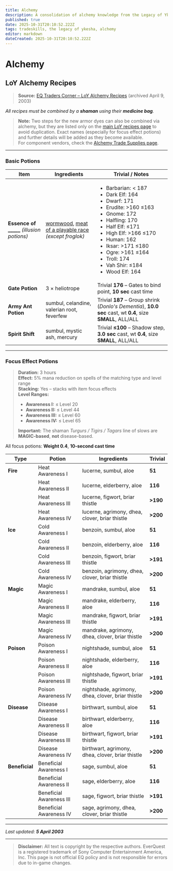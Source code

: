 ```yaml
---
title: Alchemy
description: A consolidation of alchemy knowledge from the Legacy of Ykesha expansion
published: true
date: 2025-10-31T20:10:52.222Z
tags: tradeskills, the legacy of ykesha, alchemy
editor: markdown
dateCreated: 2025-10-31T20:10:52.222Z
---
```


# Alchemy
## LoY Alchemy Recipes
> **Source:** [EQ Traders Corner – LoY Alchemy Recipes](https://web.archive.org/web/20030409073507/http://www.eqtraders.com/secrets/LoY_alchemy.htm) (archived April 9, 2003)

*All recipes must be combined by a **shaman** using their **medicine bag**.*

> **Note:** Two steps for the new armor dyes can also be combined via alchemy, but they are listed only on the [main LoY recipes page](#dyes) to avoid duplication. Exact names (especially for focus effect potions) and further details will be added as they become available.  
> For component vendors, check the [Alchemy Trade Supplies page](http://www.eqtraders.com/location/alchemy.htm).

---

### Basic Potions

| Item | Ingredients | Trivial / Notes |
|------|-------------|-----------------|
| **Essence of _____** *(illusion potions)* | [wormwood](/web/20030409073507/http://www.eqtraders.com/location/gunthak.htm), [meat of a playable race](/info/racialdrops.htm) *(except froglok)* | <ul><li>Barbarian: < 187</li><li>Dark Elf: 164</li><li>Dwarf: 171</li><li>Erudite: >160 ≤163</li><li>Gnome: 172</li><li>Halfling: 170</li><li>Half Elf: ≤171</li><li>High Elf: >166 ≤170</li><li>Human: 162</li><li>Iksar: >171 ≤180</li><li>Ogre: >161 ≤164</li><li>Troll: 174</li><li>Vah Shir: ≤184</li><li>Wood Elf: 164</li></ul> |
| **Gate Potion** | 3 × heliotrope | Trivial **176** – Gates to bind point, **10 sec** cast time |
| **Army Ant Potion** | sumbul, celandine, valerian root, feverfew | Trivial **187** – Group shrink (*Donlo's Dementia*), **10.0 sec** cast, wt **0.4**, size **SMALL**, ALL/ALL |
| **Spirit Shift** | sumbul, mystic ash, mercury | Trivial **≤100** – Shadow step, **3.0 sec** cast, wt **0.4**, size **SMALL**, ALL/ALL |

---

### Focus Effect Potions

> **Duration:** 3 hours  
> **Effect:** 5% mana reduction on spells of the matching type and level range  
> **Stacking:** Yes – stacks with item focus effects  
> **Level Ranges:**  
> - **Awareness I:** ≤ Level 20  
> - **Awareness II:** ≤ Level 44  
> - **Awareness III:** ≤ Level 60  
> - **Awareness IV:** ≤ Level 65  
>  
> **Important:** The shaman *Turgurs / Tigirs / Tagars* line of slows are **MAGIC-based**, **not** disease-based.

All focus potions: **Weight 0.4**, **10-second cast time**

| Type | Potion | Ingredients | Trivial |
|------|--------|-------------|---------|
| **Fire** | Heat Awareness I | lucerne, sumbul, aloe | **51** |
| | Heat Awareness II | lucerne, elderberry, aloe | **116** |
| | Heat Awareness III | lucerne, figwort, briar thistle | **>190** |
| | Heat Awareness IV | lucerne, agrimony, dhea, clover, briar thistle | **>200** |
| **Ice** | Cold Awareness I | benzoin, sumbul, aloe | **51** |
| | Cold Awareness II | benzoin, elderberry, aloe | **116** |
| | Cold Awareness III | benzoin, figwort, briar thistle | **>191** |
| | Cold Awareness IV | benzoin, agrimony, dhea, clover, briar thistle | **>200** |
| **Magic** | Magic Awareness I | mandrake, sumbul, aloe | **51** |
| | Magic Awareness II | mandrake, elderberry, aloe | **116** |
| | Magic Awareness III | mandrake, figwort, briar thistle | **>191** |
| | Magic Awareness IV | mandrake, agrimony, dhea, clover, briar thistle | **>200** |
| **Poison** | Poison Awareness I | nightshade, sumbul, aloe | **51** |
| | Poison Awareness II | nightshade, elderberry, aloe | **116** |
| | Poison Awareness III | nightshade, figwort, briar thistle | **>191** |
| | Poison Awareness IV | nightshade, agrimony, dhea, clover, briar thistle | **>200** |
| **Disease** | Disease Awareness I | birthwart, sumbul, aloe | **51** |
| | Disease Awareness II | birthwart, elderberry, aloe | **116** |
| | Disease Awareness III | birthwart, figwort, briar thistle | **>191** |
| | Disease Awareness IV | birthwart, agrimony, dhea, clover, briar thistle | **>200** |
| **Beneficial** | Beneficial Awareness I | sage, sumbul, aloe | **51** |
| | Beneficial Awareness II | sage, elderberry, aloe | **116** |
| | Beneficial Awareness III | sage, figwort, briar thistle | **>191** |
| | Beneficial Awareness IV | sage, agrimony, dhea, clover, briar thistle | **>200** |

---

*Last updated: **5 April 2003***

---

> **Disclaimer:** All text is copyright by the respective authors. EverQuest is a registered trademark of Sony Computer Entertainment America, Inc. This page is not official EQ policy and is not responsible for errors due to in-game changes.
